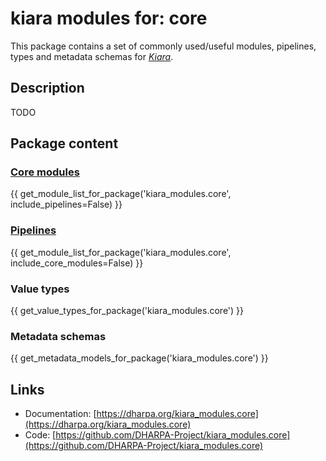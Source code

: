 # kiara modules for: core

This package contains a set of commonly used/useful modules, pipelines, types and metadata schemas for [*Kiara*](https://github.com/DHARPA-project/kiara).


## Description

TODO

## Package content

### [Core modules](https://dharpa.org/kiara/modules/core_modules/)

{{ get_module_list_for_package('kiara_modules.core', include_pipelines=False) }}

### [Pipelines](https://dharpa.org/kiara/modules/pipeline_modules/)

{{ get_module_list_for_package('kiara_modules.core', include_core_modules=False) }}


### Value types

{{ get_value_types_for_package('kiara_modules.core') }}

### Metadata schemas

{{ get_metadata_models_for_package('kiara_modules.core') }}

## Links

 - Documentation: [https://dharpa.org/kiara_modules.core](https://dharpa.org/kiara_modules.core)
 - Code: [https://github.com/DHARPA-Project/kiara_modules.core](https://github.com/DHARPA-Project/kiara_modules.core)
